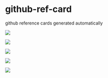 # github-ref-card
github reference cards generated automatically

![](http://github-profile-summary-cards.vercel.app/api/cards/profile-details?username=alperyilmaz&theme=default) 

![](http://github-profile-summary-cards.vercel.app/api/cards/repos-per-language?username=alperyilmaz&theme=default) 

![](http://github-profile-summary-cards.vercel.app/api/cards/most-commit-language?username=alperyilmaz&theme=default) 

![](http://github-profile-summary-cards.vercel.app/api/cards/stats?username=alperyilmaz&theme=default) 

![](http://github-profile-summary-cards.vercel.app/api/cards/productive-time?username=alperyilmaz&theme=default&utcOffset=8)
